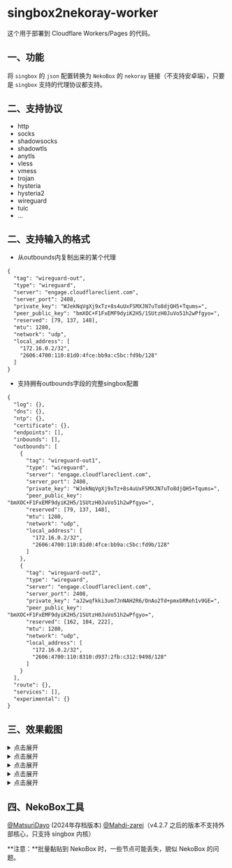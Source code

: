 # singbox2nekoray-worker

这个用于部署到 Cloudflare Workers/Pages 的代码。

## 一、功能
将 `singbox` 的 `json` 配置转换为 `NekoBox` 的 `nekoray` 链接（不支持安卓端），只要是 `singbox` 支持的代理协议都支持。

## 二、支持协议
- http
- socks
- shadowsocks
- shadowtls
- anytls
- vless
- vmess
- trojan
- hysteria
- hysteria2
- wireguard
- tuic
- ...

## 二、支持输入的格式

- 从outbounds内复制出来的某个代理

```singbox
{
  "tag": "wireguard-out",
  "type": "wireguard",
  "server": "engage.cloudflareclient.com",
  "server_port": 2408,
  "private_key": "WJekNqVgXj9xTz+8s4uUxFSMXJN7uTo8djQH5+Tqums=",
  "peer_public_key": "bmXOC+F1FxEMF9dyiK2H5/1SUtzH0JuVo51h2wPfgyo=",
  "reserved": [79, 137, 148],
  "mtu": 1280,
  "network": "udp",
  "local_address": [
    "172.16.0.2/32",
    "2606:4700:110:81d0:4fce:bb9a:c5bc:fd9b/128"
  ]
}
```

- 支持拥有outbounds字段的完整singbox配置

```singbox
{
  "log": {},
  "dns": {},
  "ntp": {},
  "certificate": {},
  "endpoints": [],
  "inbounds": [],
  "outbounds": [
    {
      "tag": "wireguard-out1",
      "type": "wireguard",
      "server": "engage.cloudflareclient.com",
      "server_port": 2408,
      "private_key": "WJekNqVgXj9xTz+8s4uUxFSMXJN7uTo8djQH5+Tqums=",
      "peer_public_key": "bmXOC+F1FxEMF9dyiK2H5/1SUtzH0JuVo51h2wPfgyo=",
      "reserved": [79, 137, 148],
      "mtu": 1280,
      "network": "udp",
      "local_address": [
        "172.16.0.2/32",
        "2606:4700:110:81d0:4fce:bb9a:c5bc:fd9b/128"
      ]
    },
    {
      "tag": "wireguard-out2",
      "type": "wireguard",
      "server": "engage.cloudflareclient.com",
      "server_port": 2408,
      "private_key": "aJ2wqfkki3um7JnNAH2R6/OnAo2Td+pmxbRReh1v9GE=",
      "peer_public_key": "bmXOC+F1FxEMF9dyiK2H5/1SUtzH0JuVo51h2wPfgyo=",
      "reserved": [162, 104, 222],
      "mtu": 1280,
      "network": "udp",
      "local_address": [
        "172.16.0.2/32",
        "2606:4700:110:8310:d937:2fb:c312:9498/128"
      ]
    }
  ],
  "route": {},
  "services": [],
  "experimental": {}
}
```

## 三、效果截图


<details>
<summary>点击展开</summary>
    <img src="images\1.png" />
</details>

<details>
<summary>点击展开</summary>
    <img src="images\2.png" />
</details>

<details>
<summary>点击展开</summary>
    <img src="images\3.png" />
</details>

<details>
<summary>点击展开</summary>
    <img src="images\4.png" />
</details>

<details>
<summary>点击展开</summary>
    <img src="images\5.png" />
</details>

## 四、NekoBox工具

[@MatsuriDayo](https://github.com/MatsuriDayo/nekoray) (2024年存档版本)
[@Mahdi-zarei](https://github.com/Mahdi-zarei/nekoray)（v4.2.7 之后的版本不支持外部核心，只支持 singbox 内核）

**注意：**批量黏贴到 NekoBox 时，一些节点可能丢失，貌似 NekoBox 的问题。

